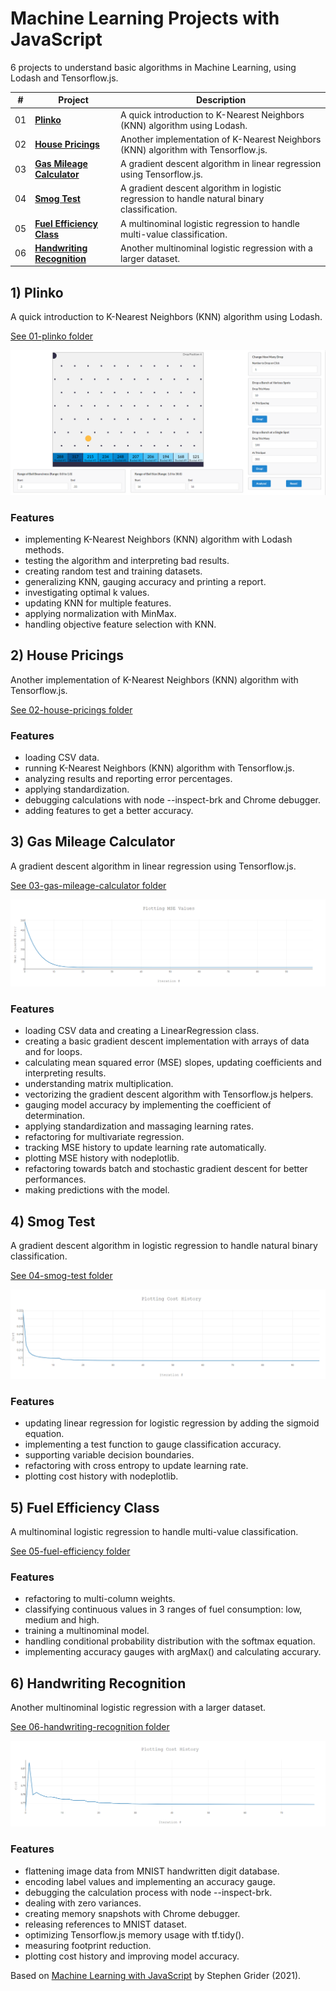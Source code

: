 # Machine Learning Projects with JavaScript

6 projects to understand basic algorithms in Machine Learning, using Lodash and Tensorflow.js.

| #   | Project                                      | Description                                                                                  |
| --- | -------------------------------------------- | -------------------------------------------------------------------------------------------- |
| 01  | [**Plinko**](#plinko)                        | A quick introduction to K-Nearest Neighbors (KNN) algorithm using Lodash.                    |
| 02  | [**House Pricings**](#housepricings)         | Another implementation of K-Nearest Neighbors (KNN) algorithm with Tensorflow.js.            |
| 03  | [**Gas Mileage Calculator**](#gasmileage)    | A gradient descent algorithm in linear regression using Tensorflow.js.                       |
| 04  | [**Smog Test**](#smogtest)                   | A gradient descent algorithm in logistic regression to handle natural binary classification. |
| 05  | [**Fuel Efficiency Class**](#fuelefficiency) | A multinominal logistic regression to handle multi-value classification.                     |
| 06  | [**Handwriting Recognition**](#handwriting)  | Another multinominal logistic regression with a larger dataset.                              |

## <a name="plinko"></a> 1) Plinko

A quick introduction to K-Nearest Neighbors (KNN) algorithm using Lodash.

[See 01-plinko folder](01-plinko)

<p align="center">
    <a href="01-plinko">
        <img src="01-plinko/screenshot.png">
    </a>
</p>

### Features

- implementing K-Nearest Neighbors (KNN) algorithm with Lodash methods.
- testing the algorithm and interpreting bad results.
- creating random test and training datasets.
- generalizing KNN, gauging accuracy and printing a report.
- investigating optimal k values.
- updating KNN for multiple features.
- applying normalization with MinMax.
- handling objective feature selection with KNN.

## <a name="housepricings"></a> 2) House Pricings

Another implementation of K-Nearest Neighbors (KNN) algorithm with Tensorflow.js.

[See 02-house-pricings folder](02-house-pricings)

### Features

- loading CSV data.
- running K-Nearest Neighbors (KNN) algorithm with Tensorflow.js.
- analyzing results and reporting error percentages.
- applying standardization.
- debugging calculations with node --inspect-brk and Chrome debugger.
- adding features to get a better accuracy.

## <a name="gasmileage"></a> 3) Gas Mileage Calculator

A gradient descent algorithm in linear regression using Tensorflow.js.

[See 03-gas-mileage-calculator folder](03-gas-mileage-calculator)

<p align="center">
    <a href="03-gas-mileage-calculator">
        <img src="03-gas-mileage-calculator/screenshot.png">
    </a>
</p>

### Features

- loading CSV data and creating a LinearRegression class.
- creating a basic gradient descent implementation with arrays of data and for loops.
- calculating mean squared error (MSE) slopes, updating coefficients and interpreting results.
- understanding matrix multiplication.
- vectorizing the gradient descent algorithm with Tensorflow.js helpers.
- gauging model accuracy by implementing the coefficient of determination.
- applying standardization and massaging learning rates.
- refactoring for multivariate regression.
- tracking MSE history to update learning rate automatically.
- plotting MSE history with nodeplotlib.
- refactoring towards batch and stochastic gradient descent for better performances.
- making predictions with the model.

## <a name="smogtest"></a> 4) Smog Test

A gradient descent algorithm in logistic regression to handle natural binary classification.

[See 04-smog-test folder](04-smog-test)

<p align="center">
    <a href="04-smog-test">
        <img src="04-smog-test/screenshot.png">
    </a>
</p>

### Features

- updating linear regression for logistic regression by adding the sigmoid equation.
- implementing a test function to gauge classification accuracy.
- supporting variable decision boundaries.
- refactoring with cross entropy to update learning rate.
- plotting cost history with nodeplotlib.

## <a name="fuelefficiency"></a> 5) Fuel Efficiency Class

A multinominal logistic regression to handle multi-value classification.

[See 05-fuel-efficiency folder](05-fuel-efficiency)

### Features

- refactoring to multi-column weights.
- classifying continuous values in 3 ranges of fuel consumption: low, medium and high.
- training a multinominal model.
- handling conditional probability distribution with the softmax equation.
- implementing accuracy gauges with argMax() and calculating accurary.

## <a name="handwriting"></a> 6) Handwriting Recognition

Another multinominal logistic regression with a larger dataset.

[See 06-handwriting-recognition folder](06-handwriting-recognition)

<p align="center">
    <a href="06-handwriting-recognition">
        <img src="06-handwriting-recognition/screenshot.png">
    </a>
</p>

### Features

- flattening image data from MNIST handwritten digit database.
- encoding label values and implementing an accuracy gauge.
- debugging the calculation process with node --inspect-brk.
- dealing with zero variances.
- creating memory snapshots with Chrome debugger.
- releasing references to MNIST dataset.
- optimizing Tensorflow.js memory usage with tf.tidy().
- measuring footprint reduction.
- plotting cost history and improving model accuracy.

Based on [Machine Learning with JavaScript](https://www.udemy.com/course/machine-learning-with-javascript/) by Stephen Grider (2021).
